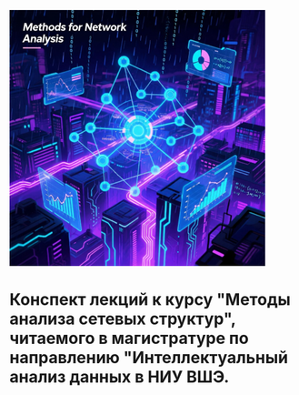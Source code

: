 ![alt text](1756631083.png)
# Конспект лекций к курсу "Методы анализа сетевых структур", читаемого в магистратуре по направлению "Интеллектуальный анализ данных в НИУ ВШЭ.
